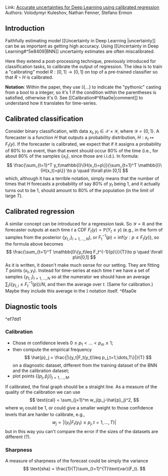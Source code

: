 Link: [Accurate uncertainties for Deep Learning using calibrated regression](https://arxiv.org/pdf/1807.00263.pdf)
Authors: Volodymyr Kuleshov, Nathan Fenner, Stefano Ermon

## Introduction

Faithfully estimating model [[Uncertainty in Deep Learning |uncertainty]] can be as important as getting high accuracy.
Using [[Uncertainty in Deep Learning#^5e8409|BNN]] uncertainty estimates are often miscalibrated.

Here they extend a post-processing technique, previously introduced for classification tasks, to calibrate the output of regression.
The idea is to train a "calibrating" model $R:[0,1]\to[0,1]$ on top of a pre-trained classifier so that $R\circ H$ is calibrated.

**Notation**: Within the paper, they use $\mathbb{I}\{\dots\}$ to indicate the "pythonic" casting from a bool to a integer, so it's 1 if the condition within the parentheses is satisfied, otherwise it's 0. See [[Calibration#^6faa0e|comment]] to understand how it translates for time-series.

## Calibrated classification
Consider binary classification, with data $x_t,y_t\in\mathcal{X}\times\mathcal{Y}$, where $\mathcal{Y}=\{0,1\}$. A forecaster is a function $H$ that outputs a probability distribution, $H:x_t\mapsto F_t(y)$. If the forecaster is calibrated, we expect that if it assigns a probability of 80% to an event, than that event should occur 80% of the time (i.e., for about 80% of the samples $\{x_t\}$, since those are i.i.d.). In formula:
$$
	\frac{\sum_{t=1}^T y_t\mathbb{I}\{H(x_t)=p\}}{\sum_{t=1}^T \mathbb{I}\{H(x_t)=p\}} \to p \quad \forall p\in [0,1]
$$
which, although it has a terrible notation, simply means that the number of times that $H$ forecasts a probability of say 80% of $y_t$ being 1, and it actually turns out to be 1, should amount to 80% of the population (in the limit of large $T$).

## Calibrated regression
A similar concept can be introduced for a regression task. So $\mathcal{Y}=\mathbb{R}$ and the forecaster outputs at each time $t$ a CDF $F_t(y)=\mathbb{P}(Y_t\leq y)$ (e.g., in the form of samples from the posterior $\{y_{t,i}\}_{i=1,\dots,N}$), or $F_t^{-1}(p)=\text{inf}\{y:p\leq F_t(y)\}$, so the formula above becomes
$$
	\frac{\sum_{t=1}^T \mathbb{I}\{y_t\leq F_t^{-1}(p)\}}{T}\to p \quad \forall p\in[0,1]
$$
As it is written, it doesn't make much sense for our setting. They are fitting $T$ points $(x_t,y_t)$. Instead for time-series at each time $t$ we have a set of samples $\{y_{t,i}\}_{i=1,\dots,N}$ so at the numerator we should have an average $\sum_i \mathbb{I}\{y_{t,i}\leq F_t^{-1}(p)\}/N$, and then the average over $t$. (Same for calibration.) Maybe they include this average in the $\mathbb{I}$ notation itself. ^6faa0e

## Diagnostic tools

^ef7dd1

### Calibration
- Chose $m$ confidence levels $0\leq p_1 < \dots < p_m \leq 1$;
- then compute the empirical frequency
$$
	\hat{p}_j = \frac{|\{y_t|F_t(y_t)\leq p_j,t=1,\dots,T\}|}{T}
$$
on a diagnostic dataset, different from the training dataset of the BNN and the calibration dataset;
- plot points $\{(p_j,\hat{p}_j)\}_{j=1,\dots,M}$.

If calibrated, the final graph should be a straight line.
As a measure of the quality of the calibration we can use
$$
	\text{cal} = \sum_{j=1}^m w_j(p_j-\hat{p}_j)^2,
$$
where $w_j$ could be 1, or could give a smaller weight to those confidence levels that are harder to calibrate, e.g.,
$$
	w_j \propto |\{y_t|F_t(y_t)\leq p_j,t=1,\dots,T\}|
$$
but in this way you can't compare the error if the sizes of the datasets are different (?).

### Sharpness
A measure of sharpness of the forecast could be simply the variance
$$
	\text{sha} = \frac{1}{T}\sum_{t=1}^{T}\text{var}(F_t).
$$
